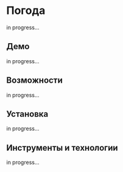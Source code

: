 # Погода

in progress...

## Демо

in progress...

## Возможности

in progress...

## Установка

in progress...

## Инструменты и технологии

in progress...
